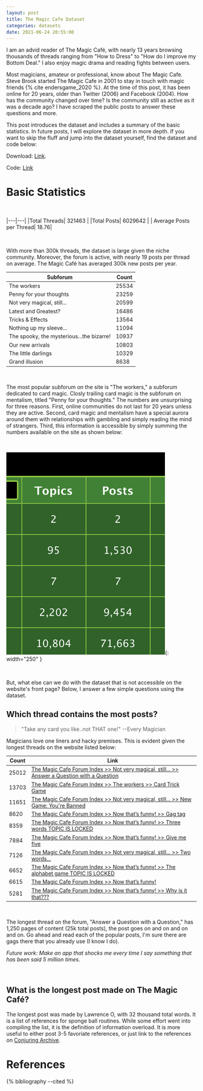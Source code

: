 ```yaml
---
layout: post
title: The Magic Cafe Dataset
categories: datasets 
date: 2021-06-24 20:55:00
---
```


I am an advid reader of The Magic Café, with nearly 13 years browsing thousands of threads ranging from "How to Dress" to "How do I improve my Bottom Deal." I also enjoy magic drama and reading fights between users. 

Most magicians, amateur or professional, know about The Magic Cafe. Steve Brook started The Magic Cafe in 2001 to stay in touch with magic friends {% cite endersgame_2020 %}. At the time of this post, it has been online for 20 years, older than Twitter (2006) and Facebook (2004). How has the community changed over time? Is the community still as active as it was a decade ago? I have scraped the public posts to answer these questions and more.

This post introduces the dataset and includes a summary of the basic statistics. In future posts, I will explore the dataset in more depth. If you want to skip the fluff and jump into the dataset yourself, find the dataset and code below:

Download: [Link](https://drive.google.com/file/d/1H1fNp01wsk8rL16BReMHX6xcr38UeE5Z/view?usp=sharing).

Code: [Link](https://github.com/quantifiedmagic/The-Magic-Cafe-Dataset)

# Basic Statistics

&nbsp;


|---|---|
|Total Threads| 321463 |
|Total Posts| 6029642 |
| Average Posts per Thread| 18.76|

&nbsp;

With more than 300k threads, the dataset is large given the niche community. Moreover, the forum is active, with nearly 19 posts per thread on average. The Magic Café has averaged 300k new posts per year. 

|Subforum|Count|
|---|---|
|The workers | 25534 |
|Penny for your thoughts | 23259 |
|Not very magical, still... | 20599 |
|Latest and Greatest? | 16486|
|Tricks & Effects | 13564|
|Nothing up my sleeve...| 11094|
|The spooky, the mysterious...the bizarre!|10937|
|Our new arrivals|10803
|The little darlings|10329|
|Grand illusion|8638|

&nbsp;

The most popular subforum on the site is "The workers," a subforum dedicated to card magic. Closly trailing card magic is the subforum on mentalism, titled "Penny for your thoughts." The numbers are unsurprising for three reasons. First, online communities do not last for 20 years unless they are active. Second, card magic and mentalism have a special aurora around them with relationships with gambling and simply reading the mind of strangers. Third, this information is accessible by simply summing the numbers available on the site as shown below:

&nbsp;

![The Magic Cafe](/assets/themagiccafe-posts.png){: width="250" }

&nbsp;

But, what else can we do with the dataset that is not accessible on the website's front page? Below, I answer a few simple questions using the dataset.

## Which thread contains the most posts?

> "Take any card you like..not THAT one!" --Every Magician

Magicians love one liners and hacky premises. This is evident given the longest threads on the website listed below:

|Count|Link|
|-----|----|
|25012 | [The Magic Cafe Forum Index >> Not very magical, still... >> Answer a Question with a Question](https://www.themagiccafe.com/forums/viewtopic.php?topic=250916&amp;forum=32)|
|13703 | [The Magic Cafe Forum Index >> The workers >> Card Trick Game](https://www.themagiccafe.com/forums/viewtopic.php?topic=181702&amp;forum=2) |
|11651| [The Magic Cafe Forum Index >> Not very magical, still... >> New Game: You're Banned](https://www.themagiccafe.com/forums/viewtopic.php?topic=385331&amp;forum=32&amp;start=0) |
| 8620| [The Magic Cafe Forum Index >> Now that’s funny! >> Gag tag](https://www.themagiccafe.com/forums/viewtopic.php?topic=230576&amp;forum=24)|
| 8359| [The Magic Cafe Forum Index >> Now that’s funny! >> Three words  TOPIC IS LOCKED](https://www.themagiccafe.com/forums/viewtopic.php?topic=247474&amp;forum=24)|
| 7884 | [The Magic Cafe Forum Index >> Now that’s funny! >> Give me five](https://www.themagiccafe.com/forums/viewtopic.php?topic=327332&amp;forum=24)|
| 7126| [The Magic Cafe Forum Index >> Not very magical, still... >> Two words...](https://www.themagiccafe.com/forums/viewtopic.php?topic=352338&amp;forum=32)|
| 6652 | [The Magic Cafe Forum Index >> Now that’s funny! >> The alphabet game  TOPIC IS LOCKED](https://www.themagiccafe.com/forums/viewtopic.php?topic=250953&amp;forum=24)|
| 6615| [The Magic Cafe Forum Index >> Now that’s funny!](https://www.themagiccafe.com/forums/viewtopic.php?topic=330272&amp;forum=24)|
| 5281 | [The Magic Cafe Forum Index >> Now that’s funny! >> Why is it that???](https://www.themagiccafe.com/forums/viewtopic.php?topic=278537&amp;forum=24)|

&nbsp;

The longest thread on the forum, "Answer a Question with a Question," has 1,250 pages of content (25k total posts), the post goes on and on and on and on. Go ahead and read each of the popular posts, I'm sure there are gags there that you already use (I know I do).

*Future work: Make an app that shocks me every time I say something that has been said 5 million times.*


&nbsp;

## What is the longest post made on The Magic Café?

The longest post was made by Lawrence O, with 32 thousand total words. It is a list of references for sponge ball routines. While some effort went into compiling the list, it is the definition of information overload. It is more  useful to either post 3-5 favoriate references, or just link to the references on [Conjuring Archive](https://www.conjuringarchive.com/list/category/340).


# References

{% bibliography --cited %}
